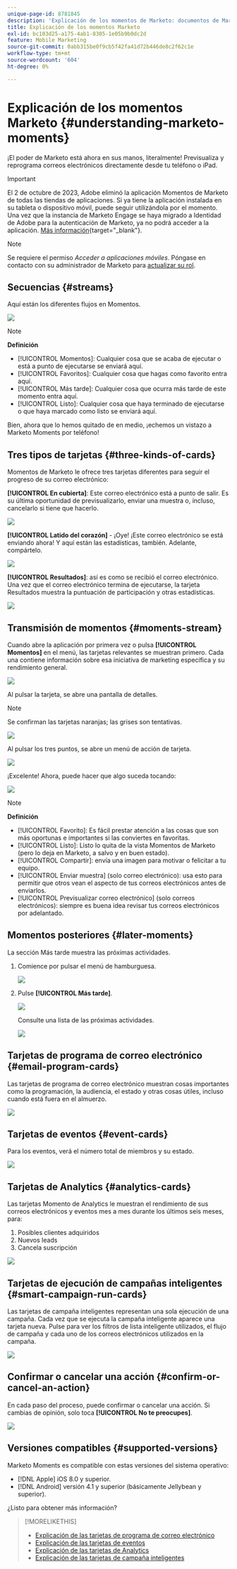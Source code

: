 ```yaml
---
unique-page-id: 8781845
description: 'Explicación de los momentos de Marketo: documentos de Marketo, documentación del producto'
title: Explicación de los momentos Marketo
exl-id: bc103d25-a175-4ab1-8305-1e05b9b0dc2d
feature: Mobile Marketing
source-git-commit: 0abb315be0f9cb5f42fa41d72b446de8c2f62c1e
workflow-type: tm+mt
source-wordcount: '604'
ht-degree: 0%

---
```


# Explicación de los momentos Marketo {#understanding-marketo-moments}

¡El poder de Marketo está ahora en sus manos, literalmente! Previsualiza y reprograma correos electrónicos directamente desde tu teléfono o iPad.

>[!IMPORTANT]
>
>El 2 de octubre de 2023, Adobe eliminó la aplicación Momentos de Marketo de todas las tiendas de aplicaciones. Si ya tiene la aplicación instalada en su tableta o dispositivo móvil, puede seguir utilizándola por el momento. Una vez que la instancia de Marketo Engage se haya migrado a Identidad de Adobe para la autenticación de Marketo, ya no podrá acceder a la aplicación. [Más información](https://nation.marketo.com/t5/product-discussions/marketo-events-app-and-marketo-moments-app-end-of-life/m-p/340712/highlight/true#M193869){target="_blank"}.

>[!NOTE]
>
>Se requiere el permiso _Acceder a aplicaciones móviles_. Póngase en contacto con su administrador de Marketo para [actualizar su rol](/help/marketo/product-docs/administration/users-and-roles/managing-user-roles-and-permissions.md).

## Secuencias {#streams}

Aquí están los diferentes flujos en Momentos.

![](assets/image2015-7-15-15-3a6-3a10.png)

>[!NOTE]
>
>**Definición**
>
>* [!UICONTROL Momentos]: Cualquier cosa que se acaba de ejecutar o está a punto de ejecutarse se enviará aquí.
>* [!UICONTROL Favoritos]: Cualquier cosa que hagas como favorito entra aquí.
>* [!UICONTROL Más tarde]: Cualquier cosa que ocurra más tarde de este momento entra aquí.
>* [!UICONTROL Listo]: Cualquier cosa que haya terminado de ejecutarse o que haya marcado como listo se enviará aquí.

Bien, ahora que lo hemos quitado de en medio, ¡echemos un vistazo a Marketo Moments por teléfono!

## Tres tipos de tarjetas {#three-kinds-of-cards}

Momentos de Marketo le ofrece tres tarjetas diferentes para seguir el progreso de su correo electrónico:

**[!UICONTROL En cubierta]**: Este correo electrónico está a punto de salir. Es su última oportunidad de previsualizarlo, enviar una muestra o, incluso, cancelarlo si tiene que hacerlo.

![](assets/image2015-7-17-11-3a25-3a48.png)

**[!UICONTROL Latido del corazón]** - ¡Oye! ¡Este correo electrónico se está enviando ahora! Y aquí están las estadísticas, también. Adelante, compártelo.

![](assets/image2015-7-17-11-3a27-3a22.png)

**[!UICONTROL Resultados]**: así es como se recibió el correo electrónico. Una vez que el correo electrónico termina de ejecutarse, la tarjeta Resultados muestra la puntuación de participación y otras estadísticas.

![](assets/image2015-7-17-11-3a43-3a28.png)

## Transmisión de momentos {#moments-stream}

Cuando abre la aplicación por primera vez o pulsa **[!UICONTROL Momentos]** en el menú, las tarjetas relevantes se muestran primero. Cada una contiene información sobre esa iniciativa de marketing específica y su rendimiento general.

![](assets/image2015-7-15-10-3a46-3a19.png)

Al pulsar la tarjeta, se abre una pantalla de detalles.

>[!NOTE]
>
>Se confirman las tarjetas naranjas; las grises son tentativas.

![](assets/image2015-9-25-9-3a37-3a26.png)

Al pulsar los tres puntos, se abre un menú de acción de tarjeta.

![](assets/image2015-7-15-10-3a47-3a34.png)

¡Excelente! Ahora, puede hacer que algo suceda tocando:

![](assets/image2015-7-15-10-3a49-3a20.png)

>[!NOTE]
>
>**Definición**
>
>* [!UICONTROL Favorito]: Es fácil prestar atención a las cosas que son más oportunas e importantes si las conviertes en favoritas.
>* [!UICONTROL Listo]: Listo lo quita de la vista Momentos de Marketo (pero lo deja en Marketo, a salvo y en buen estado).
>* [!UICONTROL Compartir]: envía una imagen para motivar o felicitar a tu equipo.
>* [!UICONTROL Enviar muestra] (solo correo electrónico): usa esto para permitir que otros vean el aspecto de tus correos electrónicos antes de enviarlos.
>* [!UICONTROL Previsualizar correo electrónico] (solo correos electrónicos): siempre es buena idea revisar tus correos electrónicos por adelantado.

## Momentos posteriores {#later-moments}

La sección Más tarde muestra las próximas actividades.

1. Comience por pulsar el menú de hamburguesa.

   ![](assets/image2015-7-15-10-3a52-3a5.png)

1. Pulse **[!UICONTROL Más tarde]**.

   ![](assets/image2015-7-15-10-3a54-3a47.png)

   Consulte una lista de las próximas actividades.

   ![](assets/image2015-6-29-15-3a24-3a3.png)

## Tarjetas de programa de correo electrónico {#email-program-cards}

Las tarjetas de programa de correo electrónico muestran cosas importantes como la programación, la audiencia, el estado y otras cosas útiles, incluso cuando está fuera en el almuerzo.

![](assets/image2015-6-29-15-3a31-3a57.png)

## Tarjetas de eventos {#event-cards}

Para los eventos, verá el número total de miembros y su estado.

![](assets/image2015-6-29-15-3a39-3a12.png)

## Tarjetas de Analytics {#analytics-cards}

Las tarjetas Momento de Analytics le muestran el rendimiento de sus correos electrónicos y eventos mes a mes durante los últimos seis meses, para:

1. Posibles clientes adquiridos
1. Nuevos leads
1. Cancela suscripción

![](assets/image2015-7-6-13-3a26-3a33.png)

## Tarjetas de ejecución de campañas inteligentes {#smart-campaign-run-cards}

Las tarjetas de campaña inteligentes representan una sola ejecución de una campaña. Cada vez que se ejecuta la campaña inteligente aparece una tarjeta nueva. Pulse para ver los filtros de lista inteligente utilizados, el flujo de campaña y cada uno de los correos electrónicos utilizados en la campaña.

![](assets/image2015-9-23-11-3a0-3a54.png)

## Confirmar o cancelar una acción {#confirm-or-cancel-an-action}

En cada paso del proceso, puede confirmar o cancelar una acción. Si cambias de opinión, solo toca **[!UICONTROL No te preocupes]**.

![](assets/image2015-7-14-17-3a11-3a29.png)

## Versiones compatibles {#supported-versions}

Marketo Moments es compatible con estas versiones del sistema operativo:

* [!DNL Apple] iOS 8.0 y superior.
* [!DNL Android] versión 4.1 y superior (básicamente Jellybean y superior).

¿Listo para obtener más información?

>[!MORELIKETHIS]
>
>* [Explicación de las tarjetas de programa de correo electrónico](/help/marketo/product-docs/core-marketo-concepts/mobile-apps/marketo-moments/understanding-moments/understanding-email-program-cards.md)
>* [Explicación de las tarjetas de eventos](/help/marketo/product-docs/core-marketo-concepts/mobile-apps/marketo-moments/understanding-moments/understanding-event-cards.md)
>* [Explicación de las tarjetas de Analytics](/help/marketo/product-docs/core-marketo-concepts/mobile-apps/marketo-moments/understanding-moments/understanding-analytics-cards.md)
>* [Explicación de las tarjetas de campaña inteligentes](/help/marketo/product-docs/core-marketo-concepts/mobile-apps/marketo-moments/understanding-moments/understanding-smart-campaign-cards.md)
